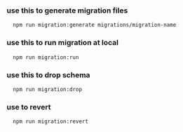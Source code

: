 ### use this to generate migration files
```
  npm run migration:generate migrations/migration-name
```

### use this to run migration at local
```
  npm run migration:run
```

### use this to drop schema
```
  npm run migration:drop
```

### use to revert
```
  npm run migration:revert
```